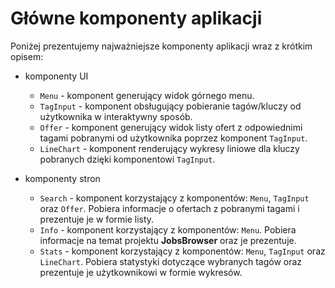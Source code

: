 # Główne komponenty aplikacji

Poniżej prezentujemy najważniejsze komponenty aplikacji wraz z krótkim opisem:
-   komponenty UI
    -   `Menu` - komponent generujący widok górnego menu.
    -   `TagInput` - komponent obsługujący pobieranie tagów/kluczy od użytkownika
        w interaktywny sposób.
    -   `Offer` - komponent generujący widok listy ofert z odpowiednimi tagami pobranymi
        od użytkownika poprzez komponent `TagInput`.
    -   `LineChart` - komponent renderujący wykresy liniowe dla kluczy pobranych
        dzięki komponentowi `TagInput`.

-   komponenty stron
    -   `Search` - komponent korzystający z komponentów: `Menu`, `TagInput` oraz
        `Offer`. Pobiera informacje o ofertach z pobranymi tagami i prezentuje
        je w formie listy.
    -   `Info` - komponent korzystający z komponentów: `Menu`. Pobiera
        informacje na temat projektu **JobsBrowser** oraz je prezentuje.
    -   `Stats` - komponent korzystający z komponentów: `Menu`, `TagInput` oraz
        `LineChart`. Pobiera statystyki dotyczące wybranych tagów oraz prezentuje
        je użytkownikowi w formie wykresów.
